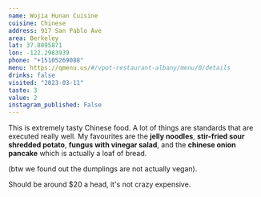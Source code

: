```yaml
---
name: Wojia Hunan Cuisine
cuisine: Chinese
address: 917 San Pablo Ave
area: Berkeley
lat: 37.8895871
lon: -122.2983939
phone: "+15105269088"
menu: https://qmenu.us/#/vpot-restaurant-albany/menu/0/details
drinks: false
visited: "2023-03-11"
taste: 3
value: 2
instagram_published: False
---
```


This is extremely tasty Chinese food. A lot of things are standards that are executed really well. My favourites are the **jelly noodles**, **stir-fried sour shredded potato**, **fungus with vinegar salad**, and the **chinese onion pancake** which is actually a loaf of bread.

(btw we found out the dumplings are not actually vegan).

Should be around $20 a head, it's not crazy expensive.
